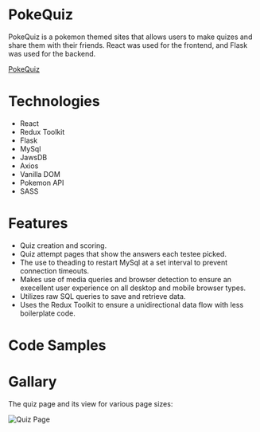 # PokeQuiz 

PokeQuiz is a pokemon themed sites that allows users to make quizes and share them with their friends. React was used for the frontend, and Flask was used for the backend. 

[PokeQuiz](https://pokequiz1.herokuapp.com/)

# Technologies  

* React
* Redux Toolkit
* Flask
* MySql
* JawsDB
* Axios
* Vanilla DOM
* Pokemon API
* SASS

# Features  

* Quiz creation and scoring.
* Quiz attempt pages that show the answers each testee picked.
* The use to theading to restart MySql at a set interval to prevent connection timeouts.
* Makes use of media queries and browser detection to ensure an execellent user experience on all desktop and mobile browser types.
* Utilizes raw SQL queries to save and retrieve data.
* Uses the Redux Toolkit to ensure a unidirectional data flow with less boilerplate code.


# Code Samples 

# Gallary

The quiz page and its view for various page sizes:

![Quiz Page](https://media.giphy.com/media/tsEdNx3xmHARkDBTqf/giphy.gif)





